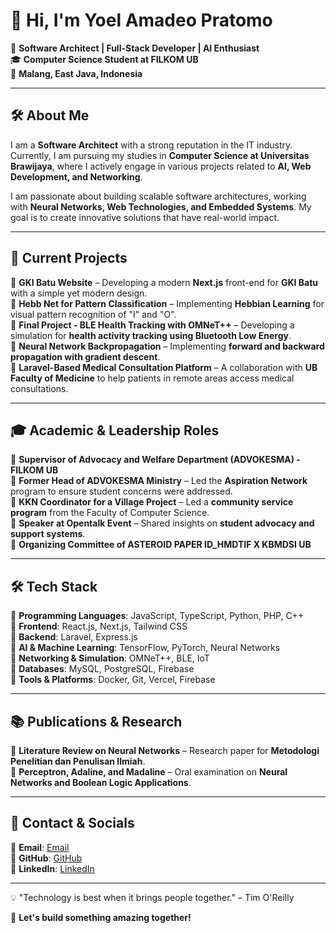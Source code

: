 # 👋 Hi, I'm Yoel Amadeo Pratomo  

🚀 **Software Architect | Full-Stack Developer | AI Enthusiast**  
🎓 **Computer Science Student at FILKOM UB**  
📍 **Malang, East Java, Indonesia**  

---

## 🛠 About Me  
I am a **Software Architect** with a strong reputation in the IT industry. Currently, I am pursuing my studies in **Computer Science at Universitas Brawijaya**, where I actively engage in various projects related to **AI, Web Development, and Networking**.  

I am passionate about building scalable software architectures, working with **Neural Networks, Web Technologies, and Embedded Systems**. My goal is to create innovative solutions that have real-world impact.  

---

## 📌 Current Projects  
🔹 **GKI Batu Website** – Developing a modern **Next.js** front-end for **GKI Batu** with a simple yet modern design.  
🔹 **Hebb Net for Pattern Classification** – Implementing **Hebbian Learning** for visual pattern recognition of "I" and "O".  
🔹 **Final Project - BLE Health Tracking with OMNeT++** – Developing a simulation for **health activity tracking using Bluetooth Low Energy**.  
🔹 **Neural Network Backpropagation** – Implementing **forward and backward propagation with gradient descent**.  
🔹 **Laravel-Based Medical Consultation Platform** – A collaboration with **UB Faculty of Medicine** to help patients in remote areas access medical consultations.  

---

## 🎓 Academic & Leadership Roles  
🔸 **Supervisor of Advocacy and Welfare Department (ADVOKESMA) - FILKOM UB**  
🔸 **Former Head of ADVOKESMA Ministry** – Led the **Aspiration Network** program to ensure student concerns were addressed.  
🔸 **KKN Coordinator for a Village Project** – Led a **community service program** from the Faculty of Computer Science.  
🔸 **Speaker at Opentalk Event** – Shared insights on **student advocacy and support systems**.  
🔸 **Organizing Committee of ASTEROID PAPER ID_HMDTIF X KBMDSI UB**  

---

## 🛠 Tech Stack  
🔹 **Programming Languages**: JavaScript, TypeScript, Python, PHP, C++  
🔹 **Frontend**: React.js, Next.js, Tailwind CSS  
🔹 **Backend**: Laravel, Express.js  
🔹 **AI & Machine Learning**: TensorFlow, PyTorch, Neural Networks  
🔹 **Networking & Simulation**: OMNeT++, BLE, IoT  
🔹 **Databases**: MySQL, PostgreSQL, Firebase  
🔹 **Tools & Platforms**: Docker, Git, Vercel, Firebase  

---

## 📚 Publications & Research  
📖 **Literature Review on Neural Networks** – Research paper for **Metodologi Penelitian dan Penulisan Ilmiah**.  
📖 **Perceptron, Adaline, and Madaline** – Oral examination on **Neural Networks and Boolean Logic Applications**.  

---

## 📩 Contact & Socials  
📧 **Email**: [Email](mailto:yamadeo9@gmail.com)  
🔗 **GitHub**: [GitHub](https://github.com/ShotZ9)  
💼 **LinkedIn**: [LinkedIn](https://linkedin.com/in/yoelamadeop)  

---

💡 "Technology is best when it brings people together." – Tim O'Reilly  

🚀 **Let's build something amazing together!**  
